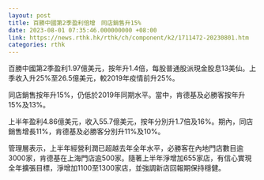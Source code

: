 ```yaml
---
layout: post
title: 百勝中國第2季盈利倍增　同店銷售升15%
date: 2023-08-01 07:35:46.000000000 +08:00
link: https://news.rthk.hk/rthk/ch/component/k2/1711472-20230801.htm
categories: rthk
---
```


百勝中國第2季盈利1.97億美元，按年升1.4倍，每股普通股派現金股息13美仙。上季收入升25%至26.5億美元，較2019年疫情前升25%。

同店銷售按年升15%，仍低於2019年同期水平。當中，肯德基及必勝客按年升15%及13%。

上半年盈利4.86億美元，收入55.7億美元，按年分別升1.7倍及16%。期內，同店銷售增長11%，肯德基及必勝客分別升11%及10%。

管理層表示，上半年經營利潤已超越去年全年水平，必勝客在內地門店數目逾3000家，肯德基在上海門店逾500家。隨著上半年淨增加655家店，有信心實現全年擴張目標，淨增加1100至1300家店，並強調新店回報期保持穩健。

